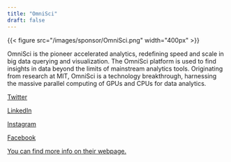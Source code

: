 ```yaml
---
title: "OmniSci"
draft: false
---
```


{{< figure src="/images/sponsor/OmniSci.png" width="400px" >}}

OmniSci is the pioneer accelerated analytics, redefining speed and scale in big data querying and visualization. The OmniSci platform is used to find insights in data beyond the limits of mainstream analytics tools. Originating from research at MIT, OmniSci is a technology breakthrough, harnessing the massive parallel computing of GPUs and CPUs for data analytics.


[Twitter](https://twitter.com/OmniSci?s=20)

[LinkedIn](https://www.linkedin.com/company/3512092/)

[Instagram](https://www.instagram.com/omnisci_inc/)

[Facebook](https://www.facebook.com/OmniSci/)

[You can find more info on their webpage.](https://www.omnisci.com/)

